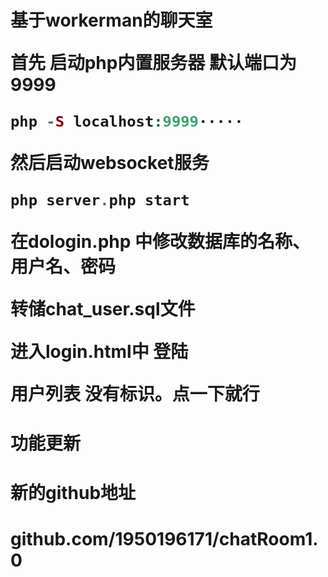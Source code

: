 <h1>基于workerman的聊天室

首先  启动php内置服务器 默认端口为9999
~~~php
php -S localhost:9999·····
~~~
然后启动websocket服务
~~~php
php server.php start
~~~

在dologin.php 中修改数据库的名称、用户名、密码

转储chat_user.sql文件



进入login.html中 登陆


用户列表 没有标识。点一下就行





<h1> 功能更新
<h1> 新的github地址
<h1> github.com/1950196171/chatRoom1.0
